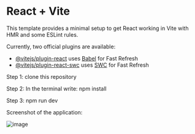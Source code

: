 # React + Vite

This template provides a minimal setup to get React working in Vite with HMR and some ESLint rules.

Currently, two official plugins are available:

- [@vitejs/plugin-react](https://github.com/vitejs/vite-plugin-react/blob/main/packages/plugin-react/README.md) uses [Babel](https://babeljs.io/) for Fast Refresh
- [@vitejs/plugin-react-swc](https://github.com/vitejs/vite-plugin-react-swc) uses [SWC](https://swc.rs/) for Fast Refresh

Step 1: clone this repository

Step 2: In the terminal write: npm install

Step 3: npm run dev 

Screenshot of the application:

![image](https://github.com/nashitabhulani/NewsPage-Prodigy-WD_02/assets/98688174/6254284b-406d-4ace-b619-3a47e5839db2)
